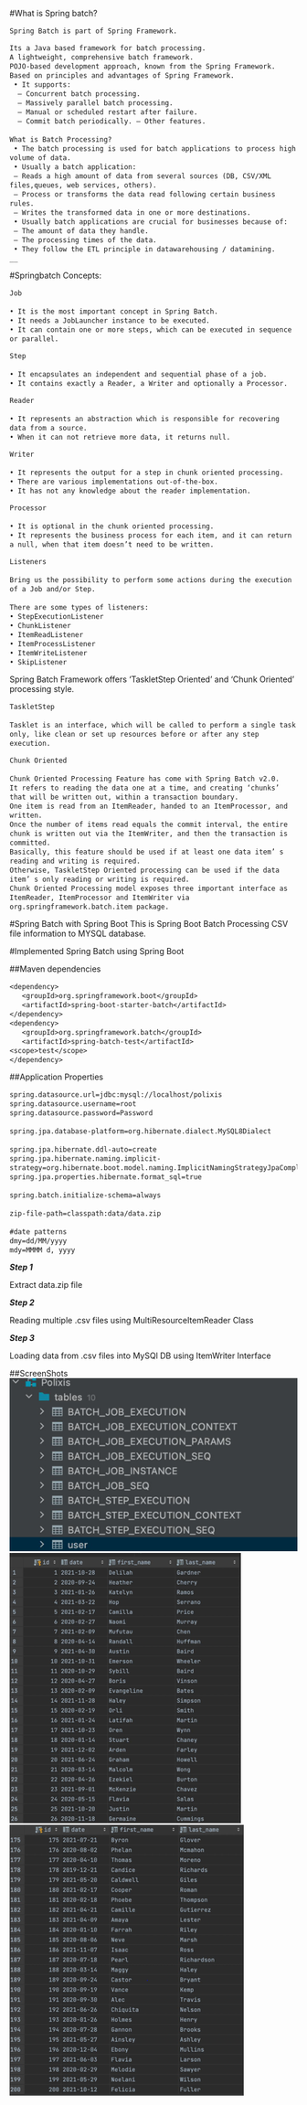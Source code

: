 #What is Spring batch?
```
Spring Batch is part of Spring Framework.
```
```
Its a Java based framework for batch processing.
A lightweight, comprehensive batch framework.
POJO-based development approach, known from the Spring Framework.
Based on principles and advantages of Spring Framework.
 • It supports:
  – Concurrent batch processing.
  – Massively parallel batch processing. 
  – Manual or scheduled restart after failure. 
  – Commit batch periodically. – Other features.

What is Batch Processing?
 • The batch processing is used for batch applications to process high volume of data. 
 • Usually a batch application: 
 – Reads a high amount of data from several sources (DB, CSV/XML files,queues, web services, others). 
 – Process or transforms the data read following certain business rules. 
 – Writes the transformed data in one or more destinations. 
 • Usually batch applications are crucial for businesses because of: 
 – The amount of data they handle. 
 – The processing times of the data.
 • They follow the ETL principle in datawarehousing / datamining.
__
```

#Springbatch Concepts:
````
Job
 
• It is the most important concept in Spring Batch. 
• It needs a JobLauncher instance to be executed. 
• It can contain one or more steps, which can be executed in sequence or parallel.
````
````
Step

• It encapsulates an independent and sequential phase of a job. 
• It contains exactly a Reader, a Writer and optionally a Processor.
````
````
Reader
 
• It represents an abstraction which is responsible for recovering data from a source. 
• When it can not retrieve more data, it returns null.
````
````
Writer
 
• It represents the output for a step in chunk oriented processing. 
• There are various implementations out-of-the-box.
• It has not any knowledge about the reader implementation.
````
````
Processor 

• It is optional in the chunk oriented processing.
• It represents the business process for each item, and it can return a null, when that item doesn’t need to be written.
````
````
Listeners

Bring us the possibility to perform some actions during the execution of a Job and/or Step.

There are some types of listeners: 
• StepExecutionListener 
• ChunkListener 
• ItemReadListener 
• ItemProcessListener 
• ItemWriteListener 
• SkipListener
````
Spring Batch Framework offers ‘TaskletStep Oriented’ and ‘Chunk Oriented’ processing style.
````
TaskletStep

Tasklet is an interface, which will be called to perform a single task only, like clean or set up resources before or after any step execution.
````
````
Chunk Oriented

Chunk Oriented Processing Feature has come with Spring Batch v2.0. 
It refers to reading the data one at a time, and creating ‘chunks’ that will be written out, within a transaction boundary.
One item is read from an ItemReader, handed to an ItemProcessor, and written.
Once the number of items read equals the commit interval, the entire chunk is written out via the ItemWriter, and then the transaction is committed.
Basically, this feature should be used if at least one data item’ s reading and writing is required.
Otherwise, TaskletStep Oriented processing can be used if the data item’ s only reading or writing is required.
Chunk Oriented Processing model exposes three important interface as ItemReader, ItemProcessor and ItemWriter via org.springframework.batch.item package.
````
#Spring Batch with Spring Boot
This is Spring Boot Batch Processing CSV file information to MYSQL database.

#Implemented Spring Batch using Spring Boot

##Maven dependencies
````
<dependency>
   <groupId>org.springframework.boot</groupId>
   <artifactId>spring-boot-starter-batch</artifactId>
</dependency>
<dependency>
   <groupId>org.springframework.batch</groupId>
   <artifactId>spring-batch-test</artifactId>
<scope>test</scope>
</dependency>
````

##Application Properties

````
spring.datasource.url=jdbc:mysql://localhost/polixis
spring.datasource.username=root
spring.datasource.password=Password

spring.jpa.database-platform=org.hibernate.dialect.MySQL8Dialect

spring.jpa.hibernate.ddl-auto=create
spring.jpa.hibernate.naming.implicit-strategy=org.hibernate.boot.model.naming.ImplicitNamingStrategyJpaCompliantImpl
spring.jpa.properties.hibernate.format_sql=true

spring.batch.initialize-schema=always

zip-file-path=classpath:data/data.zip

#date patterns
dmy=dd/MM/yyyy
mdy=MMMM d, yyyy
````
**_Step 1_**

Extract data.zip file

**_Step 2_**

Reading multiple .csv files using MultiResourceItemReader Class

**_Step 3_**

Loading data from .csv files into MySQl DB using ItemWriter Interface


##ScreenShots
![img.png](img.png)
![img_1.png](img_1.png)
![img_2.png](img_2.png)